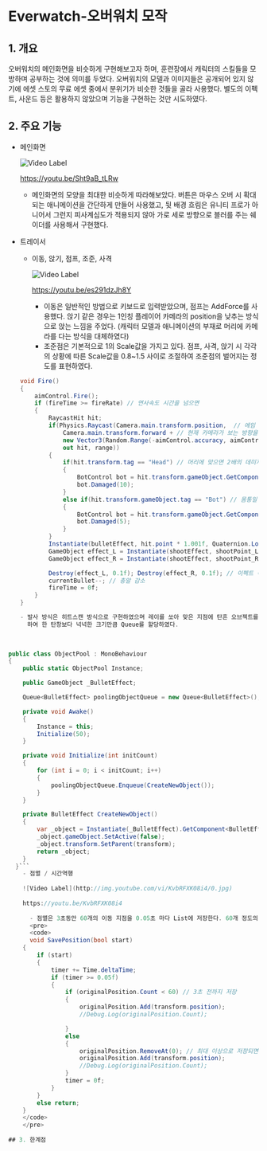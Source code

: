# Everwatch-오버워치 모작

## 1. 개요
  오버워치의 메인화면을 비슷하게 구현해보고자 하며, 훈련장에서 캐릭터의 스킬들을 모방하며 공부하는 것에 의미를 두었다. 오버워치의 모델과 이미지들은 공개되어 있지 않기에 에셋 스토의 무료 에셋 중에서 분위기가 비슷한 것들을 골라 사용했다. 별도의 이펙트, 사운드 등은 활용하지 않았으며 기능을 구현하는 것만 시도하였다. 
## 2. 주요 기능
  + 메인화면

    ![Video Label](http://img.youtube.com/vi/Sht9aB_tLRw/0.jpg)
    
    https://youtu.be/Sht9aB_tLRw
    - 메인화면의 모양을 최대한 비슷하게 따라해보았다. 버튼은 마우스 오버 시 확대되는 애니메이션을 간단하게 만들어 사용했고, 뒷 배경 흐림은 유니티 프로가 아니어서 그런지 피사계심도가         적용되지 않아 가로 세로 방향으로 블러를 주는 쉐이더를 사용해서 구현했다.
  + 트레이서
    - 이동, 앉기, 점프, 조준, 사격
    
      ![Video Label](http://img.youtube.com/vi/es291dzJh8Y/0.jpg)
      
      https://youtu.be/es291dzJh8Y
      - 이동은 일반적인 방법으로 키보드로 입력받았으며, 점프는 AddForce를 사용했다. 앉기 같은 경우는 1인칭 플레이어 카메라의 position을 낮추는 방식으로 앉는 느낌을 주었다.
        (캐릭터 모델과 애니메이션의 부재로 머리에 카메라를 다는 방식을 대체하였다)
      - 조준점은 기본적으로 1의 Scale값을 가지고 있다. 점프, 사격, 앉기 시 각각의 상황에 따른 Scale값을 0.8~1.5 사이로 조절하여 조준점의 벌어지는 정도를 표현하였다.
      
    ```C#
    void Fire()
    {
        aimControl.Fire();
        if (fireTime >= fireRate) // 연사속도 시간을 넘으면
        {
            RaycastHit hit; 
            if(Physics.Raycast(Camera.main.transform.position,  // 에임 정확도에 따라 레이를 쏨
                Camera.main.transform.forward + // 현재 카메라가 보는 방향을 시작점으로 에임의 정확도 범위 중 랜덤한 위치로 발사
                new Vector3(Random.Range(-aimControl.accuracy, aimControl.accuracy), Random.Range(-aimControl.accuracy, aimControl.accuracy),0f),
                out hit, range))
            {
                if(hit.transform.tag == "Head") // 머리에 맞으면 2배의 데미지
                {
                    BotControl bot = hit.transform.gameObject.GetComponent<BotControl>();
                    bot.Damaged(10);
                }
                else if(hit.transform.gameObject.tag == "Bot") // 몸통일 경우 일반 데미지
                {
                    BotControl bot = hit.transform.gameObject.GetComponent<BotControl>();
                    bot.Damaged(5);
                }
            }
            Instantiate(bulletEffect, hit.point * 1.001f, Quaternion.LookRotation(hit.normal)); // 총 맞은 위치 표현
            GameObject effect_L = Instantiate(shootEffect, shootPoint_L); // 좌우 총 이펙트
            GameObject effect_R = Instantiate(shootEffect, shootPoint_R);

            Destroy(effect_L, 0.1f); Destroy(effect_R, 0.1f); // 이펙트 삭제
            currentBullet--; // 총알 감소
            fireTime = 0f;
        }
    }

    - 발사 방식은 히트스캔 방식으로 구현하였으며 레이를 쏘아 맞은 지점에 탄흔 오브젝트를 생성하고 부착하였다. 탄흔 오브젝트의 경우 자주 생성, 삭제를 반복하므로 오브젝트 풀링을 사용
      하여 한 탄창보다 넉넉한 크기만큼 Queue를 할당하였다.
      
      
```C#
public class ObjectPool : MonoBehaviour
{
    public static ObjectPool Instance;

    public GameObject _BulletEffect;

    Queue<BulletEffect> poolingObjectQueue = new Queue<BulletEffect>();

    private void Awake()
    {
        Instance = this;
        Initialize(50);
    }

    private void Initialize(int initCount)
    {
        for (int i = 0; i < initCount; i++)
        {
            poolingObjectQueue.Enqueue(CreateNewObject());
        }
    }

    private BulletEffect CreateNewObject()
    {
        var _object = Instantiate(_BulletEffect).GetComponent<BulletEffect>();
        _object.gameObject.SetActive(false);
        _object.transform.SetParent(transform);
        return _object;
    }
  }```
    - 점멸 / 시간역행
    
    ![Video Label](http://img.youtube.com/vi/KvbRFXK08i4/0.jpg)
    
    https://youtu.be/KvbRFXK08i4
    
      - 점멸은 3초동안 60개의 이동 지점을 0.05초 마다 List에 저장한다. 60개 정도의 저장이 위치의 급격한 도약없이 적절하게 저장된다고 판단했고, 60개 정도의 공간이면 List의 자료구         조가 적절할 것이라 생각했다.
      <pre>
      <code>
      void SavePosition(bool start)
    {
        if (start)
        {
            timer += Time.deltaTime;
            if (timer >= 0.05f)
            {
                if (originalPosition.Count < 60) // 3초 전까지 저장
                {
                    originalPosition.Add(transform.position);
                    //Debug.Log(originalPosition.Count);

                }
                else
                {
                    originalPosition.RemoveAt(0); // 최대 이상으로 저장되면 첫번째 요소부터 지운다. 자동으로 인덱스 당겨짐
                    originalPosition.Add(transform.position);
                    //Debug.Log(originalPosition.Count);
                }
                timer = 0f;
            }
        }
        else return;
    }
    </code>
    </pre>
    
## 3. 한계점
